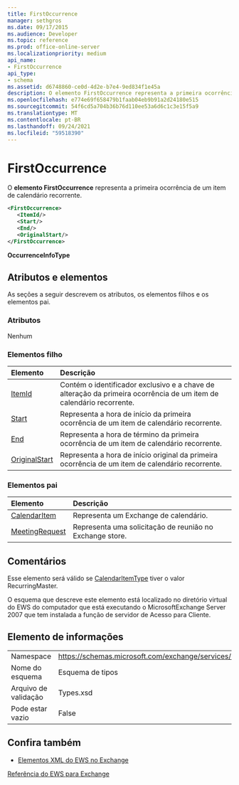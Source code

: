 ```yaml
---
title: FirstOccurrence
manager: sethgros
ms.date: 09/17/2015
ms.audience: Developer
ms.topic: reference
ms.prod: office-online-server
ms.localizationpriority: medium
api_name:
- FirstOccurrence
api_type:
- schema
ms.assetid: d6748860-ce0d-4d2e-b7e4-9ed834f1e45a
description: O elemento FirstOccurrence representa a primeira ocorrência de um item de calendário recorrente.
ms.openlocfilehash: e774e69f658479b1faab04eb9b91a2d24180e515
ms.sourcegitcommit: 54f6cd5a704b36b76d110ee53a6d6c1c3e15f5a9
ms.translationtype: MT
ms.contentlocale: pt-BR
ms.lasthandoff: 09/24/2021
ms.locfileid: "59518390"
---
```

# <a name="firstoccurrence"></a>FirstOccurrence

O **elemento FirstOccurrence** representa a primeira ocorrência de um item de calendário recorrente. 
  
```xml
<FirstOccurrence>
   <ItemId/>
   <Start/>
   <End/>
   <OriginalStart/>
</FirstOccurrence>
```

 **OccurrenceInfoType**
## <a name="attributes-and-elements"></a>Atributos e elementos

As seções a seguir descrevem os atributos, os elementos filhos e os elementos pai.
  
### <a name="attributes"></a>Atributos

Nenhum
  
### <a name="child-elements"></a>Elementos filho

|**Elemento**|**Descrição**|
|:-----|:-----|
|[ItemId](itemid.md) <br/> |Contém o identificador exclusivo e a chave de alteração da primeira ocorrência de um item de calendário recorrente.  <br/> |
|[Start](start.md) <br/> |Representa a hora de início da primeira ocorrência de um item de calendário recorrente.  <br/> |
|[End ](end-ex15websvcsotherref.md) <br/> |Representa a hora de término da primeira ocorrência de um item de calendário recorrente.  <br/> |
|[OriginalStart](originalstart.md) <br/> |Representa a hora de início original da primeira ocorrência de um item de calendário recorrente.  <br/> |
   
### <a name="parent-elements"></a>Elementos pai

|**Elemento**|**Descrição**|
|:-----|:-----|
|[CalendarItem](calendaritem.md) <br/> |Representa um Exchange de calendário.  <br/> |
|[MeetingRequest](meetingrequest.md) <br/> |Representa uma solicitação de reunião no Exchange store.  <br/> |
   
## <a name="remarks"></a>Comentários

Esse elemento será válido se [CalendarItemType](calendaritemtype.md) tiver o valor RecurringMaster. 
  
O esquema que descreve este elemento está localizado no diretório virtual do EWS do computador que está executando o MicrosoftExchange Server 2007 que tem instalada a função de servidor de Acesso para Cliente.
  
## <a name="element-information"></a>Elemento de informações

|||
|:-----|:-----|
|Namespace  <br/> |https://schemas.microsoft.com/exchange/services/2006/types  <br/> |
|Nome do esquema  <br/> |Esquema de tipos  <br/> |
|Arquivo de validação  <br/> |Types.xsd  <br/> |
|Pode estar vazio  <br/> |False  <br/> |
   
## <a name="see-also"></a>Confira também



- [Elementos XML do EWS no Exchange](ews-xml-elements-in-exchange.md)
  
[Referência do EWS para Exchange](ews-reference-for-exchange.md)


